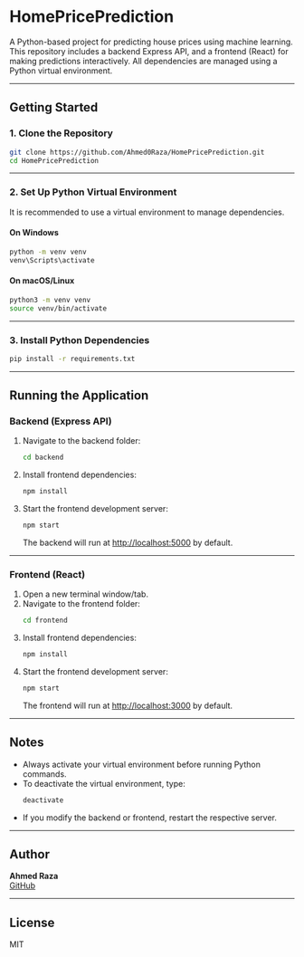 # HomePricePrediction

A Python-based project for predicting house prices using machine learning. This repository includes a backend Express API, and a frontend (React) for making predictions interactively. All dependencies are managed using a Python virtual environment.

---

## Getting Started

### 1. Clone the Repository

```bash
git clone https://github.com/Ahmed0Raza/HomePricePrediction.git
cd HomePricePrediction
```

---

### 2. Set Up Python Virtual Environment

It is recommended to use a virtual environment to manage dependencies.

#### On Windows

```bash
python -m venv venv
venv\Scripts\activate
```

#### On macOS/Linux

```bash
python3 -m venv venv
source venv/bin/activate
```

---

### 3. Install Python Dependencies

```bash
pip install -r requirements.txt
```

---

## Running the Application

### Backend (Express API)

1. Navigate to the backend folder:
    ```bash
    cd backend
    ```
2. Install frontend dependencies:
    ```bash
    npm install
    ```
3. Start the frontend development server:
    ```bash
    npm start
    ```
   The backend will run at [http://localhost:5000](http://localhost:5000) by default.

---

### Frontend (React)

1. Open a new terminal window/tab.
2. Navigate to the frontend folder:
    ```bash
    cd frontend
    ```
3. Install frontend dependencies:
    ```bash
    npm install
    ```
4. Start the frontend development server:
    ```bash
    npm start
    ```
   The frontend will run at [http://localhost:3000](http://localhost:3000) by default.

---

## Notes

- Always activate your virtual environment before running Python commands.
- To deactivate the virtual environment, type:
    ```bash
    deactivate
    ```
- If you modify the backend or frontend, restart the respective server.

---

## Author

**Ahmed Raza**  
[GitHub](https://github.com/Ahmed0Raza)

---

## License

MIT
